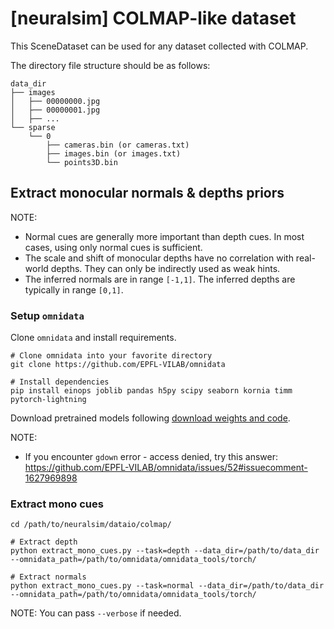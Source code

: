 
# [neuralsim] COLMAP-like dataset

This SceneDataset can be used for any dataset collected with COLMAP. 

The directory file structure should be as follows:

```
data_dir
├── images
│   ├── 00000000.jpg
│   ├── 00000001.jpg
│   ├── ...
└── sparse
    └── 0
        ├── cameras.bin (or cameras.txt)
        ├── images.bin (or images.txt)
        └── points3D.bin
```

## Extract monocular normals & depths priors

NOTE:

- Normal cues are generally more important than depth cues. In most cases, using only normal cues is sufficient.
- The scale and shift of monocular depths have no correlation with real-world depths. They can only be indirectly used as weak hints.
- The inferred normals are in range `[-1,1]`. The inferred depths are typically in range `[0,1]`.

### Setup `omnidata`

Clone `omnidata` and install requirements.

```shell
# Clone omnidata into your favorite directory
git clone https://github.com/EPFL-VILAB/omnidata

# Install dependencies
pip install einops joblib pandas h5py scipy seaborn kornia timm pytorch-lightning
```

Download pretrained models following [download weights and code](https://github.com/EPFL-VILAB/omnidata/tree/main/omnidata_tools/torch#pretrained-models).

NOTE: 

- If you encounter `gdown` error - access denied, try this answer: https://github.com/EPFL-VILAB/omnidata/issues/52#issuecomment-1627969898

### Extract mono cues

```shell
cd /path/to/neuralsim/dataio/colmap/

# Extract depth
python extract_mono_cues.py --task=depth --data_dir=/path/to/data_dir --omnidata_path=/path/to/omnidata/omnidata_tools/torch/

# Extract normals
python extract_mono_cues.py --task=normal --data_dir=/path/to/data_dir --omnidata_path=/path/to/omnidata/omnidata_tools/torch/
```

NOTE: You can pass `--verbose` if needed.